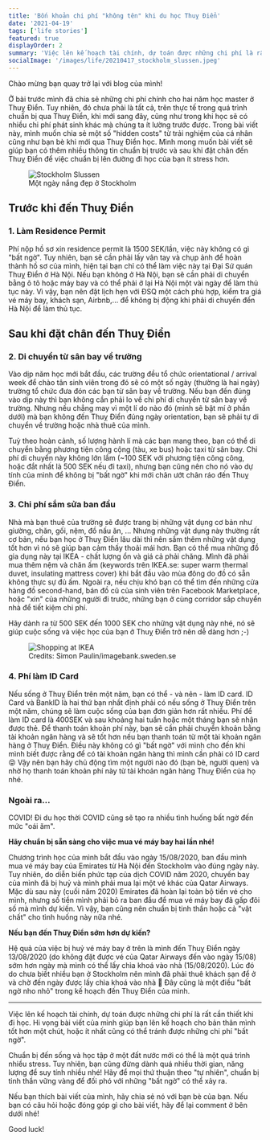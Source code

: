 ```yaml
---
title: 'Bốn khoản chi phí "không tên" khi du học Thuỵ Điển'
date: '2021-04-19'
tags: ['life stories']
featured: true
displayOrder: 2
summary: 'Việc lên kế hoạch tài chính, dự toán được những chi phí là rất cần thiết khi đi học ở một đất nước mới. Trong bài viết này, mình sẽ chia sẻ một số "hidden costs" từ trải nghiệm của cá nhân cũng như bạn bè khi mới qua Thuỵ Điển học, với hi vọng sẽ giúp bạn có thêm nhiều thông tin chuẩn bị trước và sau khi đặt chân đến Thuỵ Điển để việc chuẩn bị lên đường đi học của bạn ít stress hơn. '
socialImage: '/images/life/20210417_stockholm_slussen.jpeg'
---
```

Chào mừng bạn quay trở lại với blog của mình!

Ở bài trước mình đã chia sẻ những chi phí chính cho hai năm học master ở Thuỵ Điển. Tuy nhiên, đó chưa phải là tất cả, trên thực tế trong quá trình chuẩn bị qua Thuỵ Điển, khi mới sang đây, cũng như trong khi học sẽ có nhiều chi phí phát sinh khác mà chúng ta ít lường trước được. Trong bài viết này, mình muốn chia sẻ một số "hidden costs" từ trải nghiệm của cá nhân cũng như bạn bè khi mới qua Thuỵ Điển học. Mình mong muốn bài viết sẽ giúp bạn có thêm nhiều thông tin chuẩn bị trước và sau khi đặt chân đến Thuỵ Điển để việc chuẩn bị lên đường đi học của bạn ít stress hơn.

<figure class="figure mx-auto w-full p-2 flex flex-col items-center">
  <img src="/images/life/20210417_stockholm_slussen.jpeg" alt="Stockholm Slussen">
  <figcaption class="text-sm font-sans text-gray-600 mt-4">Một ngày nắng đẹp ở Stockholm</figcaption>
</figure>

## Trước khi đến Thuỵ Điển
### 1. Làm Residence Permit
Phí nộp hồ sơ xin residence permit là 1500 SEK/lần, việc này không có gì "bất ngờ". Tuy nhiên, bạn sẽ cần phải lấy vân tay và chụp ảnh để hoàn thành hồ sơ của mình, hiện tại bạn chỉ có thể làm việc này tại Đại Sứ quán Thuỵ Điển ở Hà Nội. Nếu bạn không ở Hà Nội, bạn sẽ cần phải di chuyển bằng ô tô hoặc máy bay và có thể phải ở lại Hà Nội một vài ngày để làm thủ tục này. Vì vậy, bạn nên đặt lịch hẹn với ĐSQ một cách phù hợp, kiểm tra giá vé máy bay, khách sạn, Airbnb,... để không bị động khi phải di chuyến đến Hà Nội để làm thủ tục.

## Sau khi đặt chân đến Thuỵ Điển
### 2. Di chuyển từ sân bay về trường
Vào dịp năm học mới bắt đầu, các trường đều tổ chức orientational / arrival week để chào tân sinh viên trong đó sẽ có một số ngày (thường là hai ngày) trường tổ chức đưa đón các bạn từ sân bay về trường. Nếu bạn đến đúng vào dịp này thì bạn không cần phải lo về chi phí di chuyển từ sân bay về trường. Nhưng nếu chẳng may vì một lí do nào đó (mình sẽ bật mí ở phần dưới) mà bạn không đến Thuỵ Điển đúng ngày orientation, bạn sẽ phải tự di chuyển về trường hoặc nhà thuê của mình.

Tuỳ theo hoàn cảnh, số lượng hành lí mà các bạn mang theo, bạn có thể di chuyển bằng phương tiện công cộng (tàu, xe bus) hoặc taxi từ sân bay. Chi phí di chuyển này không lớn lắm (~100 SEK với phương tiện công công, hoặc đắt nhất là 500 SEK nếu đi taxi), nhưng bạn cũng nên cho nó vào dự tính của mình để không bị "bất ngờ" khi mới chân ướt chân ráo đến Thuỵ Điển.

### 3. Chi phí sắm sửa ban đầu
Nhà mà bạn thuê của trường sẽ được trang bị những vật dụng cơ bản như giường, chăn, gối, nệm, đồ nấu ăn, ... Nhưng những vật dụng này thường rất cơ bản, nếu bạn học ở Thuỵ Điển lâu dài thì nên sắm thêm những vật dụng tốt hơn vì nó sẽ giúp bạn cảm thấy thoải mái hơn. Bạn có thể mua những đồ gia dụng này tại IKEA - chất lượng ổn và giá cả phải chăng. Mình đã phải mua thêm nệm và chăn ấm (keywords trên IKEA.se: super warm thermal duvet, insulating mattress cover) khi bắt đầu vào mùa đông do đồ có sẵn không thực sự đủ ấm. Ngoài ra, nếu chịu khó bạn có thể tìm đến những cửa hàng đồ second-hand, bán đồ cũ của sinh viên trên Facebook Marketplace, hoặc "xin" của những người đi trước, những bạn ở cùng corridor sắp chuyển nhà để tiết kiệm chi phí.

Hãy dành ra từ 500 SEK đến 1000 SEK cho những vật dụng này nhé, nó sẽ giúp cuộc sống và việc học của bạn ở Thuỵ Điển trở nên dễ dàng hơn ;-)

<figure class="figure mx-auto w-full p-2 flex flex-col items-center">
  <img src="/images/life/20210419_ikea_shopping.jpg" alt="Shopping at IKEA">
  <figcaption class="text-sm font-sans text-gray-600 mt-4">Credits: Simon Paulin/imagebank.sweden.se</figcaption>
</figure>

### 4. Phí làm ID Card
Nếu sống ở Thuỵ Điển trên một năm, bạn có thể - và nên - làm ID card. ID Card và BankID là hai thứ bạn nhất định phải có nếu sống ở Thuỵ Điển trên một năm, chúng sẽ làm cuộc sống của bạn đơn giản hơn rất nhiều. Phí để làm ID card là 400SEK và sau khoảng hai tuần hoặc một tháng bạn sẽ nhận được thẻ. Để thanh toán khoản phí này, bạn sẽ cần phải chuyển khoản bằng tài khoản ngân hàng và sẽ tốt hơn nếu bạn thanh toán từ một tài khoản ngân hàng ở Thuỵ Điển. Điều này không có gì "bất ngờ" với mình cho đến khi mình biết được rằng để có tài khoản ngân hàng thì mình cần phải có ID card 😝 Vậy nên bạn hãy chủ động tìm một người nào đó (bạn bè, người quen) và nhờ họ thanh toán khoản phí này từ tài khoản ngân hàng Thuỵ Điển của họ nhé.

### Ngoài ra...
COVID! Đi du học thời COVID cũng sẽ tạo ra nhiều tình huống bất ngờ đến mức "oái ăm".

**Hãy chuẩn bị sẵn sàng cho việc mua vé máy bay hai lần nhé!**

Chương trình học của mình bắt đầu vào ngày 15/08/2020, ban đầu mình mua vé máy bay của Emirates từ Hà Nội đến Stockholm vào đúng ngày này. Tuy nhiên, do diễn biến phức tạp của dịch COVID năm 2020, chuyến bay của mình đã bị huỷ và mình phải mua lại một vé khác của Qatar Airways. Mặc dù sau này (cuối năm 2020) Emirates đã hoàn lại toàn bộ tiền vé cho mình, nhưng số tiền mình phải bỏ ra ban đầu để mua vé máy bay đã gấp đôi số mà mình dự kiến. Vì vậy, bạn cũng nên chuẩn bị tinh thần hoặc cả "vật chất" cho tình huống này nữa nhé.

**Nếu bạn đến Thuỵ Điển sớm hơn dự kiến?**

Hệ quả của việc bị huỷ vé máy bay ở trên là mình đến Thuỵ Điển ngày 13/08/2020 (do không đặt được vé của Qatar Airways đến vào ngày 15/08) sớm hơn ngày mà mình có thể lấy chìa khoá vào nhà (15/08/2020). Lúc đó do chưa biết nhiều bạn ở Stockholm nên mình đã phải thuê khách sạn để ở và chờ đến ngày được lấy chìa khoá vào nhà 🥲 Đây cũng là một điều "bất ngờ nho nhỏ" trong kế hoạch đến Thuỵ Điển của mình.

---

Việc lên kế hoạch tài chính, dự toán được những chi phí là rất cần thiết khi đi học. Hi vọng bài viết của mình giúp bạn lên kế hoạch cho bản thân mình tốt hơn một chút, hoặc ít nhất cũng có thể tránh được những chi phí "bất ngờ".

Chuẩn bị đến sống và học tập ở một đất nước mới có thể là một quá trình nhiều stress. Tuy nhiên, bạn cũng đừng dành quá nhiều thời gian, năng lượng để suy tính nhiều nhé! Hãy để mọi thứ thuận theo "tự nhiên", chuẩn bị tinh thần vững vàng để đối phó với những "bất ngờ" có thể xảy ra.

Nếu bạn thích bài viết của mình, hãy chia sẻ nó với bạn bè của bạn. Nếu bạn có câu hỏi hoặc đóng góp gì cho bài viết, hãy để lại comment ở bên dưới nhé!

Good luck!
